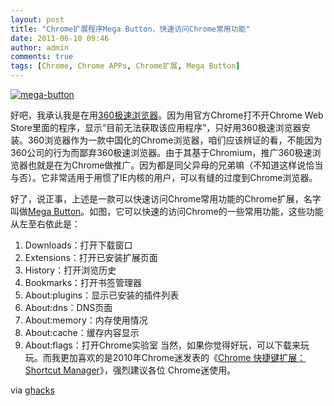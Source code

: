 ```yaml
---
layout: post
title: "Chrome扩展程序Mega Button，快速访问Chrome常用功能"
date: 2011-06-10 09:46
author: admin
comments: true
tags: [Chrome, Chrome APPs, Chrome扩展, Mega Button]
---
```

<a href="http://img.chromi.org/2011/06/mega-button.png">![](http://img.chromi.org/2011/06/mega-button.png "mega-button")</a>

好吧，我承认我是在用<a href="http://chrome.360.cn/" target="_blank">360极速浏览器</a>。因为用官方Chrome打不开Chrome Web Store里面的程序，显示“目前无法获取该应用程序”，只好用360极速浏览器安装。360浏览器作为一款中国化的Chrome浏览器，咱们应该辨证的看，不能因为360公司的行为而鄙弃360极速浏览器。由于其基于Chromium，推广360极速浏览器也就是在为Chrome做推广。因为都是同父异母的兄弟嘛（不知道这样说恰当与否）。它非常适用于用惯了IE内核的用户，可以有缝的过度到Chrome浏览器。

好了，说正事，上述是一款可以快速访问Chrome常用功能的Chrome扩展，名字叫做<a href="https://chrome.google.com/webstore/detail/ehjoabpkbidaaiikahbmfebfabbchoca#" target="_blank">Mega Button</a>。如图，它可以快速的访问Chrome的一些常用功能，这些功能从左至右依此是：


1.  Downloads：打开下载窗口
2.  Extensions：打开已安装扩展页面
3.  History：打开浏览历史
4.  Bookmarks：打开书签管理器
5.  About:plugins：显示已安装的插件列表
6.  About:dns：DNS页面
7.  About:memory：内存使用情况
8.  About:cache：缓存内容显示
9.  About:flags：打开Chrome实验室
当然，如果你觉得好玩，可以下载来玩玩。而我更加喜欢的是2010年Chrome迷发表的《<a href="http://www.chromi.org/archives/4923" target="_blank">Chrome 快捷键扩展：Shortcut Manager</a>》，强烈建议各位 Chrome迷使用。

via <a href="http://www.ghacks.net/2011/06/09/chrome-mega-button-quick-access-to-chrome-features/" target="_blank">ghacks</a>
